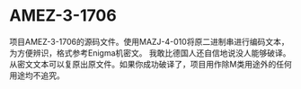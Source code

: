 # AMEZ-3-1706
项目AMEZ-3-1706的源码文件。使用MAZJ-4-010将原二进制串进行编码文本，为方便辨识，格式参考Enigma机密文。
我敢比德国人还自信地说没人能够破译。从密文文本可以复原出原文件。如果你成功破译了，项目用作除M类用途外的任何用途均不追究。
